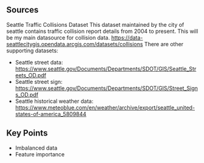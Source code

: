 ## Sources
Seattle Traffic Collisions Dataset This dataset maintained by the city of seattle contains traffic collision report details from 2004 to present. This will be my main datasource for collision data. https://data-seattlecitygis.opendata.arcgis.com/datasets/collisions
There are other supporting datasets:

- Seattle street data: https://www.seattle.gov/Documents/Departments/SDOT/GIS/Seattle_Streets_OD.pdf
- Seattle street sign: https://www.seattle.gov/Documents/Departments/SDOT/GIS/Street_Signs_OD.pdf
- Seattle historical weather data: https://www.meteoblue.com/en/weather/archive/export/seattle_united-states-of-america_5809844

## Key Points
- Imbalanced data
- Feature importance 